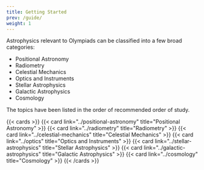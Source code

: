 ```yaml
---
title: Getting Started
prev: /guide/
weight: 1
---
```


Astrophysics relevant to Olympiads can be classified into a few broad categories:

- Positional Astronomy
- Radiometry
- Celestial Mechanics
- Optics and Instruments
- Stellar Astrophysics
- Galactic Astrophysics
- Cosmology

The topics have been listed in the order of recommended order of study.

{{< cards >}}
  {{< card link="../positional-astronomy" title="Positional Astronomy" >}}
  {{< card link="../radiometry" title="Radiometry" >}}
  {{< card link="../celestial-mechanics" title="Celestial Mechanics" >}}
  {{< card link="../optics" title="Optics and Instruments" >}}
  {{< card link="../stellar-astrophysics" title="Stellar Astrophysics" >}}
  {{< card link="../galactic-astrophysics" title="Galactic Astrophysics" >}}
  {{< card link="../cosmology" title="Cosmology" >}}
{{< /cards >}}

